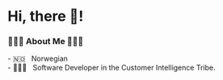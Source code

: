 <h1>Hi, there 👋!</h1>
<h3> 👩🏼‍💻 About Me 👩🏼‍💻</h3>
- 🇳🇴 &nbsp; Norwegian <br>
- 👩🏼‍💻 &nbsp; Software Developer in the Customer Intelligence Tribe.
